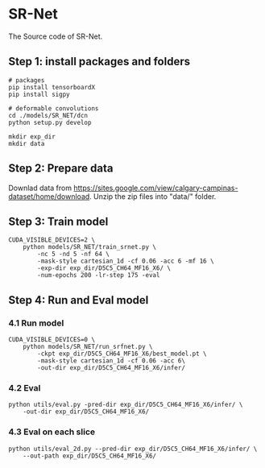 # SR-Net
The Source code of SR-Net.

## Step 1: install packages and folders
```
# packages
pip install tensorboardX
pip install sigpy

# deformable convolutions
cd ./models/SR_NET/dcn
python setup.py develop
```

```
mkdir exp_dir
mkdir data
```

## Step 2: Prepare data

Downlad data from https://sites.google.com/view/calgary-campinas-dataset/home/download. Unzip the zip files into "data/" folder.

## Step 3: Train model
```
CUDA_VISIBLE_DEVICES=2 \
    python models/SR_NET/train_srnet.py \
        -nc 5 -nd 5 -nf 64 \
        -mask-style cartesian_1d -cf 0.06 -acc 6 -mf 16 \
        -exp-dir exp_dir/D5C5_CH64_MF16_X6/ \
        -num-epochs 200 -lr-step 175 -eval
```
## Step 4: Run and Eval model
### 4.1 Run model
```
CUDA_VISIBLE_DEVICES=0 \
    python models/SR_NET/run_srfnet.py \
        -ckpt exp_dir/D5C5_CH64_MF16_X6/best_model.pt \
        -mask-style cartesian_1d -cf 0.06 -acc 6\
        -out-dir exp_dir/D5C5_CH64_MF16_X6/infer/
```
### 4.2 Eval 
```
python utils/eval.py -pred-dir exp_dir/D5C5_CH64_MF16_X6/infer/ \
    -out-dir exp_dir/D5C5_CH64_MF16_X6/
```

### 4.3 Eval on each slice

```
python utils/eval_2d.py --pred-dir exp_dir/D5C5_CH64_MF16_X6/infer/ \
    --out-path exp_dir/D5C5_CH64_MF16_X6/
```